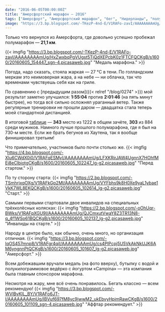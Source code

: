 ```yaml
---
date: "2016-06-05T00:00:00Z"
title: "Амерсфортский марафон — 2016"
tags: ["Амерсфорт", "Амерсфортский марафон", "бег", "Нидерланды", "полумарафон", "спорт"]
image: "https://3.bp.blogspot.com/-TKezP-4nd-E/V1RAFo-zavI/AAAAAAAAmUg/HxZwxbqPgVUgst5TjQdXEPcbK0z1FTCFQCKgB/s1600/20160605_154447_sgn-4.picasaweb.jpg"
---
```


Только что вернулся из Амерсфорта, где довольно успешно пробежал полумарафон — **21,1 км**.

{{< imgfig "https://3.bp.blogspot.com/-TKezP-4nd-E/V1RAFo-zavI/AAAAAAAAmUg/HxZwxbqPgVUgst5TjQdXEPcbK0z1FTCFQCKgB/s1600/20160605_154447_sgn-4.picasaweb.jpg" "Медаль марафона." >}}

Погода, надо сказать, стояла жаркая — 27 °C в тени. По голландским меркам это неимоверная жара, а на небе — ни облачка, так что временами чувствуешь себя как на гриле.

<!--more-->

По сравнению с [предыдущим разом]({{< relref "/blog/0274" >}}) мой результат заметно улучшился: **1:55:04** против **2:01:46** (на пять минут быстрее), но тогда всё сильно осложнял ураганный ветер. Также регулярные тренировки не прошли даром — двадцатка стала теперь моей стандартной дистанцией.

В итоговой [таблице](http://nl.mylaps.com/evenementen/uitslagen/2016/jun/5/amersfoort/HalfTot.html) — **343** место из 1222 в общем зачёте, **303** из 884 среди мужиков. Намного лучше прошлого полумарафона, где я был на 730-м месте. Если же брать бегунов из Хаутена, так я вообще финишировал третьим!

Что примечательно, участников было почти столько же.
{{< imgfig "https://4.bp.blogspot.com/-Xlu6CWdX0i0/V1RAFqESMyI/AAAAAAAAmUg/LFXKRirJAW4UgnnX7HOhfMEj8eClbiotgCKgB/s1600/20160605_102247_lg-g2.picasaweb.jpg" "Перед стартом." >}}

По ту сторону старта:
{{< imgfig "https://2.bp.blogspot.com/-TSmhrjxqOXg/V1RAFkGp2MI/AAAAAAAAmUg/VYFbhs9k8H0Xe9yaL1ybae1VkK7WL8EKQCKgB/s1600/20160605_102614_lg-g2.picasaweb.jpg" "Старт." >}}

Самыми первыми стартовали двое инвалидов на специальных трёхколёсных колясках:
{{< imgfig "https://2.bp.blogspot.com/-oOhUqr-BWks/V1RAFpXGU9I/AAAAAAAAmUg/QJCmxutVwaY8Z3TR13N8-q_4f1WSo61BQCKgB/s1600/20160605_102137_lg-g2.picasaweb.jpg" "Инвалиды на старте." >}}

Народу в центре было, как обычно, очень много, но организация отличная.
{{< imgfig "https://3.bp.blogspot.com/-IqOS457mnp8/V1RAFgr4qiI/AAAAAAAAmUg/cs4PIPcpj5U5VkAkNkUJK6AM6yngnnPtQCKgB/s1600/20160605_101607_lg-g2.picasaweb.jpg" "Амерсфорт." >}}

Всем добежавшим вручали медаль (на фото вверху), бутылку с водой и полукилограммовое ведёрко с йогуртом «Campina» — эта компания была главным спонсором марафона.

Несмотря на жару, мне всё очень понравилось. Бегать классно — всем рекомендую!
{{< imgfig "https://3.bp.blogspot.com/-WVlBvKIL_BY/V1RAFo6JT-I/AAAAAAAAmUg/IBVuf697fM8yc9jwwM2_ukEbvyHpimRawCKgB/s1600/20160605_101109_sgn-4.picasaweb.jpg" "Аффтар рекомендует." >}}
